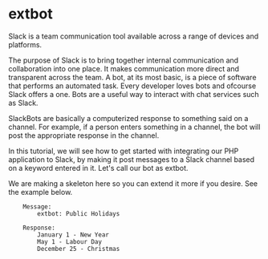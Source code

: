 # extbot

Slack is a team communication tool available across a range of devices and platforms.

The purpose of Slack is to bring together internal communication and collaboration into one place. It makes communication more direct and transparent across the team. A bot, at its most basic, is a piece of software that performs an automated task. Every developer loves bots and ofcourse Slack offers a one. Bots are a useful way to interact with chat services such as Slack.

SlackBots are basically a computerized response to something said on a channel. For example, if a person enters something in a channel, the bot will post the appropriate response in the channel.

In this tutorial, we will see how to get started with integrating our PHP application to Slack, by making it post messages to a Slack channel based on a keyword entered in it. Let's call our bot as extbot.

We are making a skeleton here so you can extend it more if you desire. See the example below.

		Message:
			extbot: Public Holidays

		Response:	
			January 1 - New Year
			May 1 - Labour Day
			December 25 - Christmas    
